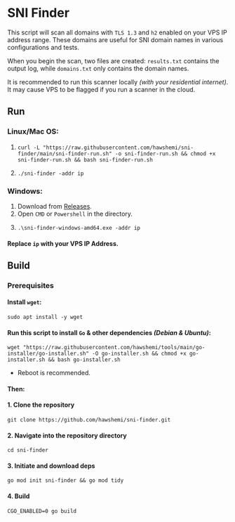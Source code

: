 # SNI Finder

This script will scan all domains with `TLS 1.3` and `h2` enabled on your VPS IP address range. These domains are useful for SNI domain names in various configurations and tests.

When you begin the scan, two files are created: `results.txt` contains the output log, while `domains.txt` only contains the domain names.

It is recommended to run this scanner locally _(with your residential internet)_. It may cause VPS to be flagged if you run a scanner in the cloud.


## Run

### Linux/Mac OS:

1.
    ```
    curl -L "https://raw.githubusercontent.com/hawshemi/sni-finder/main/sni-finder-run.sh" -o sni-finder-run.sh && chmod +x sni-finder-run.sh && bash sni-finder-run.sh
    ```
2. 
    ```
    ./sni-finder -addr ip
    ```

### Windows:

1. Download from [Releases](https://github.com/hawshemi/SNI-Finder/releases/latest).
2. Open `CMD` or `Powershell` in the directory.
3.
    ```
    .\sni-finder-windows-amd64.exe -addr ip
    ```

#### Replace `ip` with your VPS IP Address.


## Build

### Prerequisites

#### Install `wget`:
```
sudo apt install -y wget
```

#### Run this script to install `Go` & other dependencies _(Debian & Ubuntu)_:

    wget "https://raw.githubusercontent.com/hawshemi/tools/main/go-installer/go-installer.sh" -O go-installer.sh && chmod +x go-installer.sh && bash go-installer.sh

- Reboot is recommended.


#### Then:

#### 1. Clone the repository
```
git clone https://github.com/hawshemi/sni-finder.git 
```

#### 2. Navigate into the repository directory
```
cd sni-finder
```

#### 3. Initiate and download deps
```
go mod init sni-finder && go mod tidy
```

#### 4. Build
```
CGO_ENABLED=0 go build
```
